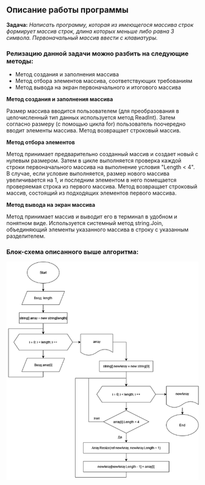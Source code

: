 ## Описание работы программы

**Задача:** *Написать программу, которая из имеющегося массива строк формирует массив строк, длина которых меньше либо равна 3 символа. Первоначальный массив ввести с клавиатуры.*

### Релизацию данной задачи можно разбить на следующие методы:

* Метод создания и заполнения массива
* Метод отбора элементов массива, соответствующих требованиям
* Метод вывода на экран первоначального и итогового массива

**Метод создания и заполнения массива** 

Размер массива вводится пользователем (для преобразования в целочисленный тип данных используется метод ReadInt). Затем согласно размеру (с помощью цикла for) пользователь поочередно вводит элементы массива. Метод возвращает строковый массив.

**Метод отбора элементов**

Метод принимает предварительно созданный массив и создает новый с нулевым размером. Затем в цикле выполняется проверка каждой строки первоначального массива на выполнение условия "Length < 4".
В случае, если условие выполняется, размер нового массива увеличивается на 1, и последним элементом в него помещается проверяемая строка из первого массива. Метод возвращает строковый массив, состоящий из подходящих элементов первого массива.

**Метод вывода на экран массива**

Метод принимает массив и выводит его в терминал в удобном и понятном виде. Используется системный метод string.Join, объединяющий элементы указанного массива в строку с указанным разделителем.

### Блок-схема описанного выше алгоритма:
    

![](diagram.png)